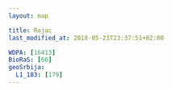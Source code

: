 ```yaml
---
layout: map

title: Rajac
last_modified_at: 2018-05-23T23:37:51+02:00

WDPA: [16413]
BioRaS: [66]
geoSrbija:
  L1_183: [179]
---
```

